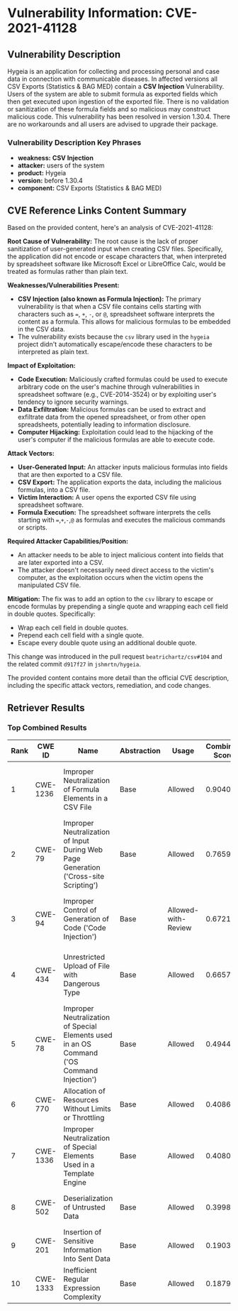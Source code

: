 # Vulnerability Information: CVE-2021-41128

## Vulnerability Description
Hygeia is an application for collecting and processing personal and case data in connection with communicable diseases. In affected versions all CSV Exports (Statistics & BAG MED) contain a **CSV Injection** Vulnerability. Users of the system are able to submit formula as exported fields which then get executed upon ingestion of the exported file. There is no validation or sanitization of these formula fields and so malicious may construct malicious code. This vulnerability has been resolved in version 1.30.4. There are no workarounds and all users are advised to upgrade their package.

### Vulnerability Description Key Phrases
- **weakness:** **CSV Injection**
- **attacker:** users of the system
- **product:** Hygeia
- **version:** before 1.30.4
- **component:** CSV Exports (Statistics & BAG MED)

## CVE Reference Links Content Summary
Based on the provided content, here's an analysis of CVE-2021-41128:

**Root Cause of Vulnerability:**
The root cause is the lack of proper sanitization of user-generated input when creating CSV files. Specifically, the application did not encode or escape characters that, when interpreted by spreadsheet software like Microsoft Excel or LibreOffice Calc, would be treated as formulas rather than plain text.

**Weaknesses/Vulnerabilities Present:**
- **CSV Injection (also known as Formula Injection):**  The primary vulnerability is that when a CSV file contains cells starting with characters such as `=`, `+`, `-`, or `@`, spreadsheet software interprets the content as a formula. This allows for malicious formulas to be embedded in the CSV data.
- The vulnerability exists because the `csv` library used in the `hygeia` project didn't automatically escape/encode these characters to be interpreted as plain text.

**Impact of Exploitation:**
- **Code Execution:** Maliciously crafted formulas could be used to execute arbitrary code on the user's machine through vulnerabilities in spreadsheet software (e.g., CVE-2014-3524) or by exploiting user's tendency to ignore security warnings.
- **Data Exfiltration:** Malicious formulas can be used to extract and exfiltrate data from the opened spreadsheet, or from other open spreadsheets, potentially leading to information disclosure.
- **Computer Hijacking:** Exploitation could lead to the hijacking of the user's computer if the malicious formulas are able to execute code.

**Attack Vectors:**
- **User-Generated Input:** An attacker inputs malicious formulas into fields that are then exported to a CSV file.
- **CSV Export:** The application exports the data, including the malicious formulas, into a CSV file.
- **Victim Interaction:** A user opens the exported CSV file using spreadsheet software.
- **Formula Execution:** The spreadsheet software interprets the cells starting with `=`,`+`,`-`,`@` as formulas and executes the malicious commands or scripts.

**Required Attacker Capabilities/Position:**
- An attacker needs to be able to inject malicious content into fields that are later exported into a CSV.
- The attacker doesn't necessarily need direct access to the victim's computer, as the exploitation occurs when the victim opens the manipulated CSV file.

**Mitigation:**
The fix was to add an option to the `csv` library to escape or encode formulas by prepending a single quote and wrapping each cell field in double quotes.
Specifically:
- Wrap each cell field in double quotes.
- Prepend each cell field with a single quote.
- Escape every double quote using an additional double quote.

This change was introduced in the pull request `beatrichartz/csv#104` and the related commit `d917f27` in `jshmrtn/hygeia`.

The provided content contains more detail than the official CVE description, including the specific attack vectors, remediation, and code changes.

## Retriever Results

### Top Combined Results

| Rank | CWE ID | Name | Abstraction | Usage | Combined Score | Retrievers | Individual Scores |
|------|--------|------|-------------|-------|---------------|------------|-------------------|
| 1 | CWE-1236 | Improper Neutralization of Formula Elements in a CSV File | Base | Allowed | 0.9040 | dense, sparse, graph | dense: 0.578, sparse: 0.691, graph: 0.614 |
| 2 | CWE-79 | Improper Neutralization of Input During Web Page Generation ('Cross-site Scripting') | Base | Allowed | 0.7659 | dense, sparse, graph | dense: 0.469, sparse: 0.364, graph: 0.903 |
| 3 | CWE-94 | Improper Control of Generation of Code ('Code Injection') | Base | Allowed-with-Review | 0.6721 | dense, sparse, graph | dense: 0.435, sparse: 0.343, graph: 0.813 |
| 4 | CWE-434 | Unrestricted Upload of File with Dangerous Type | Base | Allowed | 0.6657 | dense, sparse, graph | dense: 0.459, sparse: 0.323, graph: 0.702 |
| 5 | CWE-78 | Improper Neutralization of Special Elements used in an OS Command ('OS Command Injection') | Base | Allowed | 0.4944 | sparse, graph | sparse: 0.323, graph: 0.865 |
| 6 | CWE-770 | Allocation of Resources Without Limits or Throttling | Base | Allowed | 0.4086 | sparse, graph | sparse: 0.320, graph: 0.631 |
| 7 | CWE-1336 | Improper Neutralization of Special Elements Used in a Template Engine | Base | Allowed | 0.4080 | dense, sparse | dense: 0.429, sparse: 0.338 |
| 8 | CWE-502 | Deserialization of Untrusted Data | Base | Allowed | 0.3998 | dense, sparse | dense: 0.436, sparse: 0.318 |
| 9 | CWE-201 | Insertion of Sensitive Information Into Sent Data | Base | Allowed | 0.1903 | sparse | sparse: 0.333 |
| 10 | CWE-1333 | Inefficient Regular Expression Complexity | Base | Allowed | 0.1879 | sparse | sparse: 0.328 |

